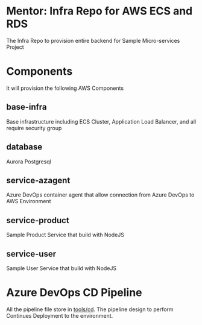 # Mentor: Infra Repo for AWS ECS and RDS

The Infra Repo to provision entire backend for Sample Micro-services Project

# Components

It will provision the following AWS Components

## base-infra

Base infrastructure including ECS Cluster, Application Load Balancer, and all require security group

## database

Aurora Postgresql

## service-azagent

Azure DevOps container agent that allow connection from Azure DevOps to AWS Environment

## service-product

Sample Product Service that build with NodeJS

## service-user

Sample User Service that build with NodeJS

# Azure DevOps CD Pipeline

All the pipeline file store in [tools/cd](tools/cd). The pipeline design to perform Continues Deployment to the environment.
